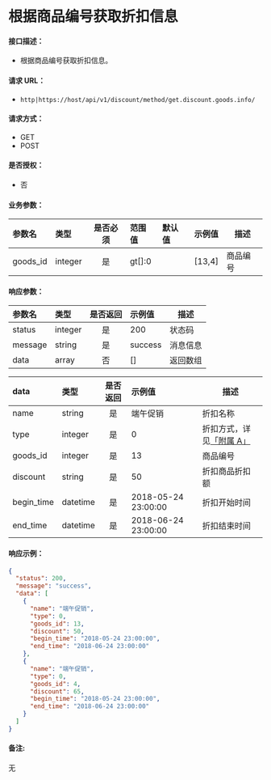 # 根据商品编号获取折扣信息

#### 接口描述：
- 根据商品编号获取折扣信息。

#### 请求 URL：
- `http|https://host/api/v1/discount/method/get.discount.goods.info/`

#### 请求方式：
- GET
- POST

#### 是否授权：
- 否

#### 业务参数：
|参数名|类型|是否必须|范围值|默认值|示例值|描述|
|:----|:---|:---:|:-----|:-----|:-----|-----|
|goods_id |integer |是 |gt[]:0 | |[13,4] |商品编号 |

#### 响应参数：
|参数名|类型|是否返回|示例值|描述|
|:-----|:-----|:---:|:-----|-----|
|status |integer |是 |200 |状态码 |
|message |string |是 |success |消息信息 |
|data |array |否 |[] |返回数组 |

|data|类型|是否返回|示例值|描述|
|:-----|:-----|:---:|:-----|-----|
|name |string |是 |端午促销 |折扣名称 |
|type |integer |是 |0 |折扣方式，详见[「附属 A」](https://doc.careyshop.cn/docs/admin_api/a-21523327617 "「附属 A」") |
|goods_id |integer |是 |13 |商品编号 |
|discount |string |是 |50 |折扣商品折扣额 |
|begin_time |datetime |是 |2018-05-24 23:00:00 |折扣开始时间 |
|end_time |datetime |是 |2018-06-24 23:00:00 |折扣结束时间 |

#### 响应示例：
```json
{
  "status": 200,
  "message": "success",
  "data": [
    {
      "name": "端午促销",
      "type": 0,
      "goods_id": 13,
      "discount": 50,
      "begin_time": "2018-05-24 23:00:00",
      "end_time": "2018-06-24 23:00:00"
    },
    {
      "name": "端午促销",
      "type": 0,
      "goods_id": 4,
      "discount": 65,
      "begin_time": "2018-05-24 23:00:00",
      "end_time": "2018-06-24 23:00:00"
    }
  ]
}
```

#### 备注:
无